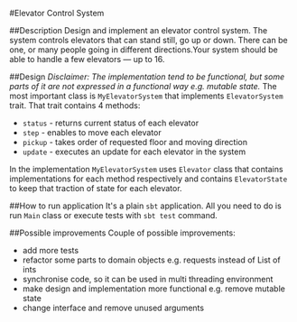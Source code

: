 #Elevator Control System

##Description
Design and implement an elevator control system. The system controls elevators that can stand still, go up or down.
There can be one, or many people going in different directions.Your system should be able to handle a few elevators — up to 16.

##Design
*Disclaimer: The implementation tend to be functional, but some parts of it are not expressed in a functional way e.g. mutable state.* 
The most important class is `MyElevatorSystem` that implements `ElevatorSystem` trait. That trait contains 4 methods: 
- `status` - returns current status of each elevator
- `step` - enables to move each elevator
- `pickup` - takes order of requested floor and moving direction
- `update` - executes an update for each elevator in the system

In the implementation `MyElevatorSystem` uses `Elevator` class that contains implementations for each method respectively and contains `ElevatorState` to keep that traction of state for each elevator.

##How to run application
It's a plain `sbt` application. All you need to do is run `Main` class or execute tests with `sbt test` command.

##Possible improvements
Couple of possible improvements:
- add more tests
- refactor some parts to domain objects e.g. requests instead of List of ints
- synchronise code, so it can be used in multi threading environment
- make design and implementation more functional e.g. remove mutable state
- change interface and remove unused arguments